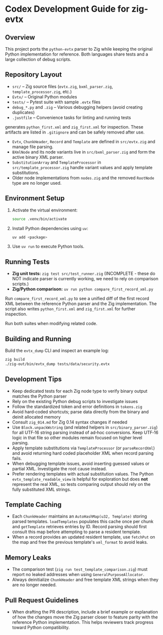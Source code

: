 # Codex Development Guide for zig-evtx

## Overview
This project ports the `python-evtx` parser to Zig while keeping the original
Python implementation for reference.  Both languages share tests and a large
collection of debug scripts.

## Repository Layout
- `src/` – Zig source files (`evtx.zig`, `bxml_parser.zig`, `template_processor.zig`, etc.)
- `Evtx/` – Original Python modules
- `tests/` – Pytest suite with sample `.evtx` files
- `debug_*.py` and `.zig` – Various debugging helpers (avoid creating duplicates)
- `.justfile` – Convenience tasks for linting and running tests

generates `python_first.xml` and `zig_first.xml` for inspection. These artifacts
are listed in `.gitignore` and can be safely removed after use.
- `Evtx`, `ChunkHeader`, `Record` and `Template` are defined in `src/evtx.zig` and manage file parsing.
- `BXmlNode` and its node variants live in `src/bxml_parser.zig` and form the active binary XML parser.
- `SubstitutionArray` and `TemplateProcessor` in `src/template_processor.zig` handle variant values and apply template substitutions.
- Older node implementations from `nodes.zig` and the removed `RootNode` type are no longer used.

## Environment Setup
1. Activate the virtual environment:
   ```bash
   source .venv/bin/activate
   ```
2. Install Python dependencies using `uv`:
   ```bash
   uv add <package>
   ```
3. Use `uv run` to execute Python tools.

## Running Tests
- **Zig unit tests:** `zig test src/test_runner.zig` (INCOMPLETE - these do NOT indicate parser is currently working, we need to rely on comparison scripts.)
- **Zig/Python comparison:** `uv run python compare_first_record_xml.py`

Run `compare_first_record_xml.py` to see a unified diff of the first record XML
between the reference Python parser and the Zig implementation. The script also
writes `python_first.xml` and `zig_first.xml` for further inspection.

Run both suites when modifying related code.

## Building and Running
Build the `evtx_dump` CLI and inspect an example log:
```bash
zig build
./zig-out/bin/evtx_dump tests/data/security.evtx
```

## Development Tips
- Keep dedicated tests for each Zig node type to verify binary output matches the Python parser
- Rely on the existing Python debug scripts to investigate issues
- Follow the standardized token and error definitions in `tokens.zig`
- Avoid hard‑coded shortcuts; parse data directly from the binary and deinit allocated memory
- Consult `zig_014.md` for Zig 0.14 syntax changes if needed
- Use `Block.unpackWstring` (and related helpers in `src/binary_parser.zig`) for
  all UTF‑16 string parsing instead of ad‑hoc conversions. Keep UTF‑16 logic in
  that file so other modules remain focused on higher level parsing.
- Apply template substitutions via `TemplateProcessor` (or `parseRecordXml`) and
  avoid returning hard coded placeholder XML when record parsing fails.
- When debugging template issues, avoid inserting guessed values or partial XML. Investigate the root cause instead.
- Prefer rendering templates with actual substitution values. The Python
  `evtx_template_readable_view` is helpful for exploration but does **not**
  represent the real XML, so tests comparing output should rely on the fully
  substituted XML strings.

## Template Caching
- Each `ChunkHeader` maintains an `AutoHashMap(u32, Template)` storing parsed
  templates. `loadTemplates` populates this cache once per chunk and `getTemplate`
  retrieves entries by ID. Record parsing should first consult this map before
  attempting to parse a resident template.
- When a record provides an updated resident template, use
  `fetchPut` on the map and free the previous template's `xml_format` to avoid
  leaks.

## Memory Leaks
- The comparison test (`zig run test_template_comparison.zig`) must report no
  leaked addresses when using `GeneralPurposeAllocator`.
- Always deinitialize `ChunkHeader` and free template XML strings when they are
  no longer needed.

## Pull Request Guidelines
- When drafting the PR description, include a brief example or explanation of
  how the changes move the Zig parser closer to feature parity with the
  reference Python implementation. This helps reviewers track progress toward
  Python compatibility.

